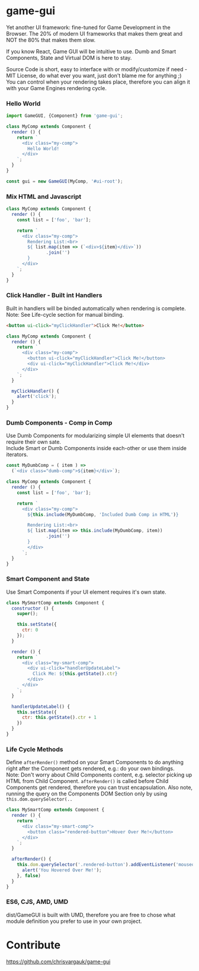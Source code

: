 # game-gui
Yet another UI framework: fine-tuned for Game Development in the Browser. The 20% of modern UI frameworks that makes them great and NOT the 80% that makes them slow.

If you know React, Game GUI will be intuitive to use. 
Dumb and Smart Components, State and Virtual DOM is here to stay.

Source Code is short, easy to interface with or modify/customize if need - MIT License, 
do what ever you want, just don't blame me for anything ;)  
You can control when your rendering takes place, 
therefore you can align it with your Game Engines rendering cycle.

### Hello World
```javascript
import GameGUI, {Component} from 'game-gui';

class MyComp extends Component {
  render () {
    return `
      <div class="my-comp">
        Hello World!
      </div>
    `;
  }
}

const gui = new GameGUI(MyComp, '#ui-root');
```

### Mix HTML and Javascript
```javascript
class MyComp extends Component {
  render () {
    const list = ['foo', 'bar'];

    return `
      <div class="my-comp">
        Rendering List:<br>
        ${ list.map(item => (`<div>${item}</div>`))
               .join('')
        }
      </div>
    `;
  }
}
```

### Click Handler - Built int Handlers
Built in handlers will be binded automatically when rendering is complete.  
Note: See Life-cycle section for manual binding. 
```html
<button ui-click="myClickHandler">Click Me!</button>
```
```javascript
class MyComp extends Component {
  render () {
    return `
      <div class="my-comp">
        <button ui-click="myClickHandler">Click Me!</button>
        <div ui-click="myClickHandler">Click Me!</div>
      </div>
    `;
  }

  myClickHandler() {
    alert('click');
  }
}
```

### Dumb Components - Comp in Comp
Use Dumb Components for modularizing simple UI elements that doesn't require their own sate.  
Include Smart or Dumb Components inside each-other or use them inside iterators.
```javascript
const MyDumbComp = ( item ) =>
  (`<div class="dumb-comp">${item}</div>`);

class MyComp extends Component {
  render () {
    const list = ['foo', 'bar'];

    return `
      <div class="my-comp">
        ${this.include(MyDumbComp, 'Included Dumb Comp in HTML')}

        Rendering List:<br>
        ${ list.map(item => this.include(MyDumbComp, item))
               .join('')
        }
        </div>
      `;
  }
}
```

### Smart Component and State
Use Smart Components if your UI element requires it's own state.
```javascript
class MySmartComp extends Component {
  constructor () {
    super();

    this.setState({
      ctr: 0
    });
  }

  render () {
    return `
      <div class="my-smart-comp">
        <div ui-click="handlerUpdateLabel">
          Click Me: ${this.getState().ctr}
        </div>
      </div>
    `;
  }

  handlerUpdateLabel() {
    this.setState({
      ctr: this.getState().ctr + 1
    })
  }
}
```

### Life Cycle Methods
Define ```afterRender()``` method on your Smart Components to do anything right after the Component gets rendered, e.g.: do your own bindings.  
Note: Don't worry about Child Components content, e.g. selector picking up HTML from Child Component. 
```afterRender()``` is called before Child Components get rendered, therefore you can trust encapsulation.
Also note, running the query on the Components DOM Section only by using ```this.dom.querySelector(..```  
```javascript
class MySmartComp extends Component {
  render () {
    return `
      <div class="my-smart-comp">
        <button class="rendered-button">Hover Over Me!</button>
      </div>
    `;
  }

  afterRender() {
    this.dom.querySelector('.rendered-button').addEventListener('mouseover', () => {
      alert('You Hovered Over Me!');
    }, false)
  }
}
```

### ES6, CJS, AMD, UMD
dist/GameGUI is built with UMD, therefore you are free to chose what module definition you prefer to use in 
your own project.

# Contribute
https://github.com/chrisvargauk/game-gui